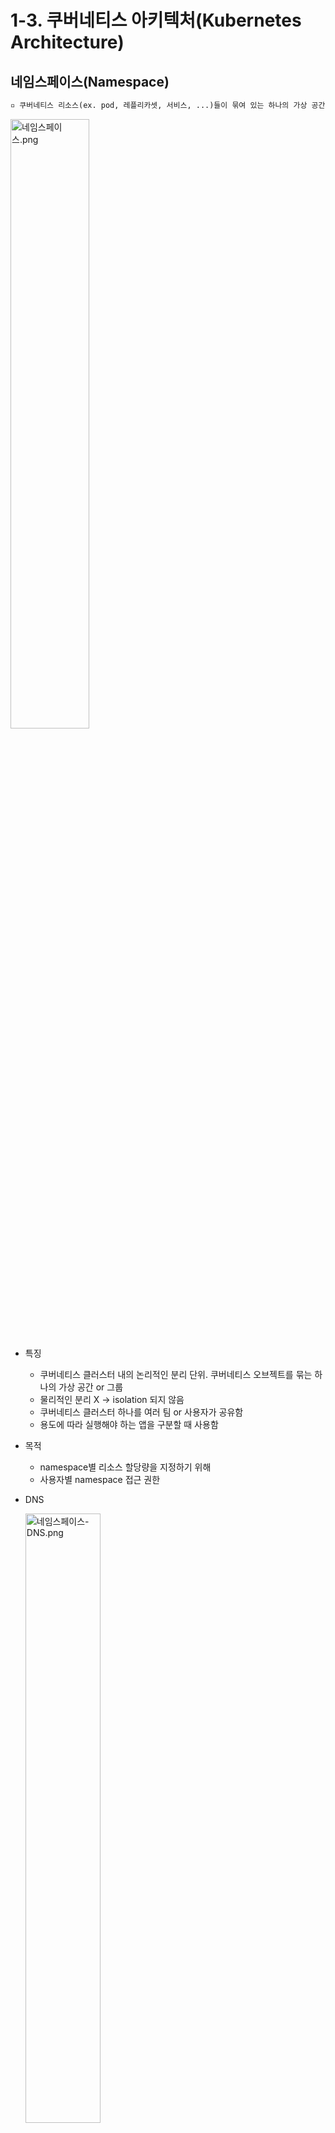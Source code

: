 # 1-3. 쿠버네티스 아키텍처(Kubernetes Architecture)

## 네임스페이스(Namespace)

```tex
▫️ 쿠버네티스 리소스(ex. pod, 레플리카셋, 서비스, ...)들이 묶여 있는 하나의 가상 공간 or 그룹
```

<img src="https://user-images.githubusercontent.com/33214969/161412230-de8153e3-6f07-47c7-a258-2b4c70d87a99.png" alt="네임스페이스.png" width="50%;" />

+ 특징

  + 쿠버네티스 클러스터 내의 논리적인 분리 단위. 쿠버네티스 오브젝트를 묶는 하나의 가상 공간 or 그룹
  + 물리적인 분리 X → isolation 되지 않음
  + 쿠버네티스 클러스터 하나를 여러 팀 or 사용자가 공유함
  + 용도에 따라 실행해야 하는 앱을 구분할 때 사용함

+ 목적

  + namespace별 리소스 할당량을 지정하기 위해
  + 사용자별 namespace 접근 권한

+ DNS

  <img src="https://user-images.githubusercontent.com/33214969/161412228-ba44e144-f810-4fcf-928f-4aa1c0f38dd7.png" alt="네임스페이스-DNS.png" width="50%;" />

  + DNS 쿼리에 namespace를 명시하여, 다른 namespace에 있는 서비스에 접속할 수 있음
  + `(service명).(service의 namespace).svc.(domain)`
  + ex) (namespace) prod > (service) data, (namespace) test test namespace에 있는 pod = `data.prod` or `data.prod.svc.cluster.local`

+ Namespace 생성 및 조회

  + yaml 파일

    ```yaml
    apiVersion: v1
    kind: Namespace
    meetadata:
      name: test
    spec:
      limits:
      - default:
          cpu: 1
        defaultRequest:
          cpu: 0.5
        type: Container
    ```

  + 명령어

    ```yaml
    # namespace 생성
    $ kubectl create namespace (namespace명)
    
    # 특정 namespace 조회
    $ kubectl get pod -namespace (namespace명)
    ```

+ Namespace 관련 명령어

  + Namespace 조회 :`kubectl get namespaces` / (현재 시스템의 namespace 확인) `kubectl get namespace`
  + Namespace 생성 :  `kubectl create namespace (namespace명)` / `kubectl apply -f (yaml 파일명).yaml`
  + 특정 Namespace의 pod 생성 : `kubectl run (pod명) -n (namespace명)`
  + 특정 Namespace의 pod 조회 : `kubectl get pods --namespace (namespace명)` / `kubectl get pods --all-namespaces | grep (namespace명)`
  + 특정 Namespace를 생성할 수 있는지 확인 가능한 옵션 : `--dry-run`
  + Namespace 삭제 : `kubectl delete namespace (replicaset명)` / `kubectl delete -f (namespace yaml 파일명).yaml`

<br/><br/>네임스페이스<br/>[참고] https://artist-developer.tistory.com/33<br/>

